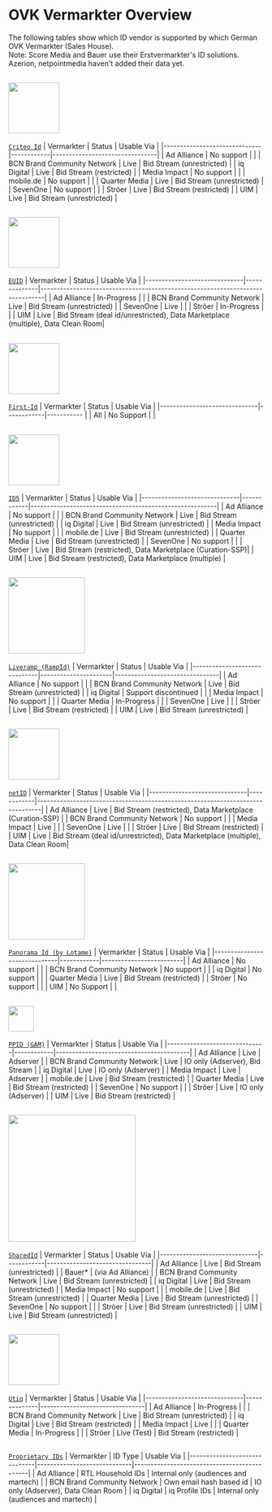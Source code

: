 # OVK Vermarkter Overview #

The following tables show which ID vendor is supported by which German OVK Vermarkter (Sales House).<br />
Note: Score Media and Bauer use their Erstvermarkter's ID solutions. Azerion, netpointmedia haven't added their data yet. 

## ##
### <img src="https://www.criteo.com/wp-content/uploads/2021/10/criteo-logo-2021.jpeg" width="100" /> ###
[`Criteo Id`](#Criteo)
| Vermarkter                   | Status     | Usable Via                     |
|------------------------------|------------|--------------------------------|
| Ad Alliance                  | No support |                                |
| BCN Brand Community Network  | Live       | Bid Stream (unrestricted)      |
| iq Digital                   | Live       | Bid Stream (restricted)        |
| Media Impact                 | No support |                                |
| mobile.de                    | No support |                                |
| Quarter Media                | Live       | Bid Stream (unrestricted)      |
| SevenOne                     | No support |                                |
| Ströer                       | Live       | Bid Stream (restricted)        |
| UIM                          | Live       | Bid Stream (unrestricted)      |

## ##
### <img src="https://www.thetradedesk.com/assets/global/EUID-800x450.png" width="100" /> ###
[`EUID`](#EUID)
| Vermarkter                   | Status       | Usable Via                                                                     |
|------------------------------|--------------|-------------------------------------------------------------------------------|
| Ad Alliance                  | In-Progress  |                                                                              |
| BCN Brand Community Network  | Live         | Bid Stream (unrestricted)                                                     |
| SevenOne                     | Live         |                                                                              |
| Ströer                       | In-Progress  |                                                                              |
| UIM                          | Live         | Bid Stream (deal id/unrestricted), Data Marketplace (multiple), Data Clean Room|

## ##
### <img src="https://www.first-id.fr/wp-content/uploads/First-id-master-logo-blanc-480x136.png" width="100" /> ###
[`First-Id`](#First-Id)
| Vermarkter                   | Status     | Usable Via |
|------------------------------|------------|----------- |
| All                          | No Support |            |

## ##
### <img src="https://samples.id5.io/assets/images/id5-logo.png" width="100" /> ###
[`ID5`](#ID5)
| Vermarkter                   | Status     | Usable Via                                              |
|------------------------------|------------|---------------------------------------------------------|
| Ad Alliance                  | No support |                                                        |
| BCN Brand Community Network  | Live       | Bid Stream (unrestricted)                               |
| iq Digital                   | Live       | Bid Stream (unrestricted)                               |
| Media Impact                 | No support |                                                        |
| mobile.de                    | Live       | Bid Stream (unrestricted)                               |
| Quarter Media                | Live       | Bid Stream (unrestricted)                               |
| SevenOne                     | No support |                                                        |
| Ströer                       | Live       | Bid Stream (restricted), Data Marketplace (Curation-SSP)|
| UIM                          | Live       | Bid Stream (restricted), Data Marketplace (multiple)    |

## ##
### <img src="https://upload.wikimedia.org/wikipedia/commons/8/8f/LiveRamp-logo.png" width="150" /> ###
[`Liveramp (RampId)`](#Liveramp)
| Vermarkter                   | Status               | Usable Via                     |
|------------------------------|----------------------|--------------------------------|
| Ad Alliance                  | No support           |                                |
| BCN Brand Community Network  | Live                 | Bid Stream (unrestricted)      |
| iq Digital                   | Support discontinued |                                |
| Media Impact                 | No support           |                                |
| Quarter Media                | In-Progress          |                                |
| SevenOne                     | Live                 |                                |
| Ströer                       | Live                 | Bid Stream (restricted)        |
| UIM                          | Live                 | Bid Stream (unrestricted)      |

## ##
### <img src="https://encrypted-tbn0.gstatic.com/images?q=tbn:ANd9GcSsxHT3ETXCVLbxn9dhsR4xW9Vg3PwibdnRgA&s" width="100" /> ###
[`netID`](#netId)
| Vermarkter                   | Status     | Usable Via                                                                     |
|------------------------------|------------|-------------------------------------------------------------------------------|
| Ad Alliance                  | Live       | Bid Stream (restricted), Data Marketplace (Curation-SSP)                      |
| BCN Brand Community Network  | No support |                                                                              |
| Media Impact                 | Live       |                                                                              |
| SevenOne                     | Live       |                                                                              |
| Ströer                       | Live       | Bid Stream (restricted)                                                       |
| UIM                          | Live       | Bid Stream (deal id/unrestricted), Data Marketplace (multiple), Data Clean Room|


## ##
### <img src="https://www.lotame.com/wp-content/uploads/2024/07/lotame-logo-2.png" width="150" /> ###
[`Panorama Id (by Lotame)`](#PanoramaId)
| Vermarkter                   | Status     | Usable Via              |
|------------------------------|------------|-------------------------|
| Ad Alliance                  | No support |                         |
| BCN Brand Community Network  | No support |                         |
| iq Digital                   | No support |                         |
| Quarter Media                | Live       | Bid Stream (restricted) |
| Ströer                       | No support |                         |
| UIM                          | No Support |                         |


## ##
### <img src="https://storage.googleapis.com/gweb-uniblog-publish-prod/images/logo_admanager_192px_MuAH4Zs.max-800x800.png" width="50" /> ###
[`PPID (GAM)`](#PPID)
| Vermarkter                   | Status     | Usable Via                              |
|------------------------------|------------|-----------------------------------------|
| Ad Alliance                  | Live       | Adserver                                |
| BCN Brand Community Network  | Live       | IO only (Adserver), Bid Stream          |
| iq Digital                   | Live       | IO only (Adserver)                      |
| Media Impact                 | Live       | Adserver                                |
| mobile.de                    | Live       | Bid Stream (restricted)                 |
| Quarter Media                | Live       | Bid Stream (restricted)                 |
| SevenOne                     | No support |                                        |
| Ströer                       | Live       | IO only (Adserver)                      |
| UIM                          | Live       | Bid Stream (restricted)                 |


## ##
### <img src="https://prebid.org/wp-content/uploads/2024/03/Prebid-SharedID-Logo-e1711053935570.png" width="250" /> ###
[`SharedId`](#SharedId)
| Vermarkter                   | Status     | Usable Via                     |
|------------------------------|------------|--------------------------------|
| Ad Alliance                  | Live       | Bid Stream (unrestricted)      |
| Bauer*                       | (via Ad Alliance)                           |
| BCN Brand Community Network  | Live       | Bid Stream (unrestricted)      |
| iq Digital                   | Live       | Bid Stream (unrestricted)      |
| Media Impact                 | No support |                                |
| mobile.de                    | Live       | Bid Stream (unrestricted)      |
| Quarter Media                | Live       | Bid Stream (unrestricted)      |
| SevenOne                     | No support |                                |
| Ströer                       | Live       | Bid Stream (unrestricted)      |
| UIM                          | Live       | Bid Stream (unrestricted)      |

## ##
### <img src="https://utiq.com/wp-content/uploads/2023/05/utiq-logo@2x.png" width="100" /> ###
[`Utiq`](#Utiq)
| Vermarkter                   | Status       | Usable Via                     |
|------------------------------|--------------|--------------------------------|
| Ad Alliance                  | In-Progress  |                                |
| BCN Brand Community Network  | Live         | Bid Stream (unrestricted)      |
| iq Digital                   | Live         | Bid Stream (restricted)        |
| Media Impact                 | Live         |                                |
| Quarter Media                | In-Progress  |                                |
| Ströer                       | Live (Test)  | Bid Stream (restricted)        |


## ##
[`Proprietary IDs`](#Proprietary-Ids)
| Vermarkter                   | ID Type                     | Usable Via                                  |
|------------------------------|-----------------------------|---------------------------------------------|
| Ad Alliance                  | RTL Household IDs           | Internal only (audiences and martech)       |
| BCN Brand Community Network  | Own email hash based id     | IO only (Adserver), Data Clean Room         |
| iq Digital                   | iq Profile IDs              | Internal only (audiences and martech)       |
